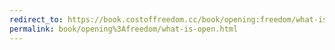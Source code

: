 ```yaml
---
redirect_to: https://book.costoffreedom.cc/book/opening:freedom/what-is-open.html
permalink: book/opening%3Afreedom/what-is-open.html
---
```

